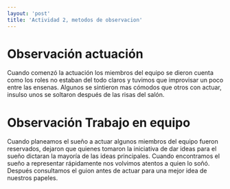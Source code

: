 ```yaml
---
layout: 'post'
title: 'Actividad 2, metodos de observacion'
---
```



# Observación actuación

Cuando comenzó la actuación los miembros del equipo se dieron cuenta como los roles no estaban del todo claros y tuvimos que improvisar un poco entre las ensenas. Algunos se sintieron mas cómodos que otros con actuar, insulso unos se soltaron después de las risas del salón.

# Observación Trabajo en equipo

Cuando planeamos el sueño a actuar algunos miembros del equipo fueron reservados, dejaron que quienes tomaron la iniciativa de dar ideas para el sueño dictaran la mayoría de las ideas principales. Cuando encontramos el sueño a representar rápidamente nos volvimos atentos a quien lo soñó. Después consultamos el guion antes de actuar para una mejor idea de nuestros papeles. 
